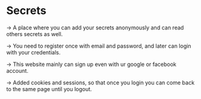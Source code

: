 # Secrets
-> A place where you can add your secrets anonymously and can read others secrets as well.

-> You need to register once with email and password, and later can login with your credentials.

-> This website mainly can sign up even with ur google or facebook account.

-> Added cookies and sessions, so that once you login you can come back to the same page until you logout.
